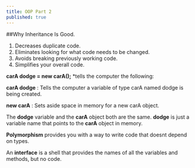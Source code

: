 ```yaml
---
title: OOP Part 2
published: true
---
```


##Why Inheritance Is Good.

1. Decreases duplicate code.
2. Eliminates looking for what code needs to be changed.
3. Avoids breaking previously working code.
4. Simplifies your overall code.

**carA dodge = new carA();**  *tells the computer the following:

**carA dodge** : Tells the computer a variable of type carA named dodge is being created.

**new carA** : Sets aside space in memory for a new carA object.

The **dodge** variable and the **carA** object both are the same. **dodge** is just a variable name that points to the **carA** object in memory.

**Polymorphism** provides you with a way to write code that doesnt depend on types.

An **interface** is a shell that provides the names of all the variables and methods, but no code.
